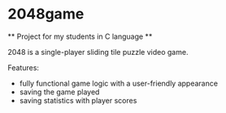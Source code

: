 # 2048game

** Project for my students in C language **

2048 is a single-player sliding tile puzzle video game.

Features:
- fully functional game logic with a user-friendly appearance
- saving the game played
- saving statistics with player scores
